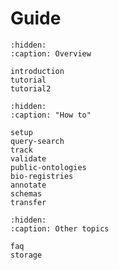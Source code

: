 # Guide

```{toctree}
:hidden:
:caption: Overview

introduction
tutorial
tutorial2
```

```{toctree}
:hidden:
:caption: "How to"

setup
query-search
track
validate
public-ontologies
bio-registries
annotate
schemas
transfer
```

```{toctree}
:hidden:
:caption: Other topics

faq
storage
```
